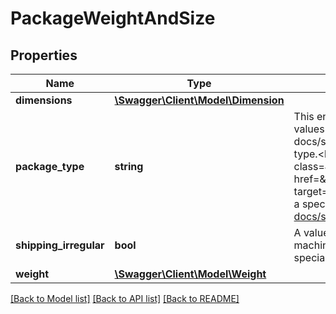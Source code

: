 # PackageWeightAndSize

## Properties
Name | Type | Description | Notes
------------ | ------------- | ------------- | -------------
**dimensions** | [**\Swagger\Client\Model\Dimension**](Dimension.md) |  | [optional] 
**package_type** | **string** | This enumeration value indicates the type of shipping package used to ship the inventory item. The supported values for this field can be found in the &lt;a href&#x3D;\&quot;/api-docs/sell/inventory/types/slr:PackageTypeEnum\&quot; target&#x3D;\&quot;_blank\&quot;&gt;PackageTypeEnum&lt;/a&gt; type.&lt;br&gt;&lt;br&gt;This field will be returned if the package type is set for the inventory item.&lt;br&gt;&lt;br&gt;&lt;span class&#x3D;\&quot;tablenote\&quot;&gt; &lt;strong&gt;Note:&lt;/strong&gt; You can use the &lt;a href&#x3D;\&quot;/Devzone/XML/docs/Reference/eBay/GeteBayDetails.html#Response.ShippingPackageDetails\&quot; target&#x3D;\&quot;_blank\&quot;&gt;GeteBayDetails&lt;/a&gt; Trading API call to retrieve a list of supported package types for a specific marketplace.&lt;/span&gt; For implementation help, refer to &lt;a href&#x3D;&#x27;https://developer.ebay.com/api-docs/sell/inventory/types/slr:PackageTypeEnum&#x27;&gt;eBay API documentation&lt;/a&gt; | [optional] 
**shipping_irregular** | **bool** | A value of &lt;code&gt;true&lt;/code&gt; indicates that the package is irregular and cannot go through the stamping machine at the shipping service office. This field applies to calculated shipping only. Irregular packages require special or fragile handling. | [optional] 
**weight** | [**\Swagger\Client\Model\Weight**](Weight.md) |  | [optional] 

[[Back to Model list]](../../README.md#documentation-for-models) [[Back to API list]](../../README.md#documentation-for-api-endpoints) [[Back to README]](../../README.md)

